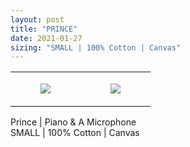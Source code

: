 ```yaml
---
layout: post
title: "PRINCE"
date: 2021-01-27
sizing: "SMALL | 100% Cotton | Canvas"
---
```




<table style="width:100%;"><tr><td style="vertical-align:top;">
      <figure class="tmblr-full" data-orig-height="2048" data-orig-width="1365" data-orig-src="https://concertshirts.netlify.app/shirts/0184/0184-01.jpg"><img src="https://64.media.tumblr.com/de45b29e86434805b264ce96775920b5/2ab9e05f743ae7e4-34/s540x810/39cda9594c3e6d972d740fc69dfccab080350d2c.jpg" data-orig-height="2048" data-orig-width="1365" data-orig-src="https://concertshirts.netlify.app/shirts/0184/0184-01.jpg"/></figure></td>
    <td style="vertical-align:top;">
      <figure class="tmblr-full" data-orig-height="2048" data-orig-width="1365" data-orig-src="https://concertshirts.netlify.app/shirts/0184/0184-02.jpg"><img src="https://64.media.tumblr.com/e1b8fa7879921375fc843567bb95550f/2ab9e05f743ae7e4-28/s540x810/cc1cce1b18cfb629ca2b326f5db2887fae08abb0.jpg" data-orig-height="2048" data-orig-width="1365" data-orig-src="https://concertshirts.netlify.app/shirts/0184/0184-02.jpg"/></figure></td>
  </tr></table><p>
  Prince | Piano &amp; A Microphone<br/>SMALL | 100% Cotton | Canvas
</p>
